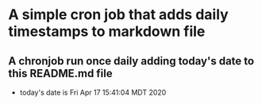 A simple cron job that adds daily timestamps to markdown file
============================================================
## A chronjob run once daily adding today's date to this README.md file
* today's date is Fri Apr 17 15:41:04 MDT 2020
